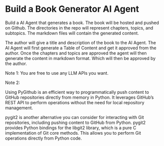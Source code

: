 # Build a Book Generator AI Agent

Build a AI Agent that generates a book. The book will be hosted and pushed on Github. The directories in the repo will represent chapters, topics, and subtopics. The markdown files will contain the generated content. 

The author will give a title and description of the book to the AI Agent. The AI Agent will first generate a Table of Content and get it approved from the author. Once the chapters and topics are approved the agent will then generate the content in markdown format. Which will then be approved by the author. 

Note 1: You are free to use any LLM APIs you want.

Note 2: 

Using PyGithub is an efficient way to programmatically push content to GitHub repositories directly from memory in Python. It leverages GitHub’s REST API to perform operations without the need for local repository management.

pygit2 is another alternative you can consider for interacting with Git repositories, including pushing content to GitHub from Python. pygit2 provides Python bindings for the libgit2 library, which is a pure C implementation of Git core methods. This allows you to perform Git operations directly from Python code.